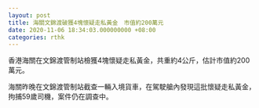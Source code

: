 ```yaml
---
layout: post
title: 海關文錦渡破獲4塊懷疑走私黃金　市值約200萬元
date: 2020-11-06 18:34:03.000000000 +08:00
categories: rthk
---
```


香港海關在文錦渡管制站檢獲4塊懷疑走私黃金，共重約4公斤，估計市值約200萬元。 

海關昨晚在文錦渡管制站截查一輛入境貨車，在駕駛艙內發現這批懷疑走私黃金，拘捕59歲司機，案件仍在調查中。

